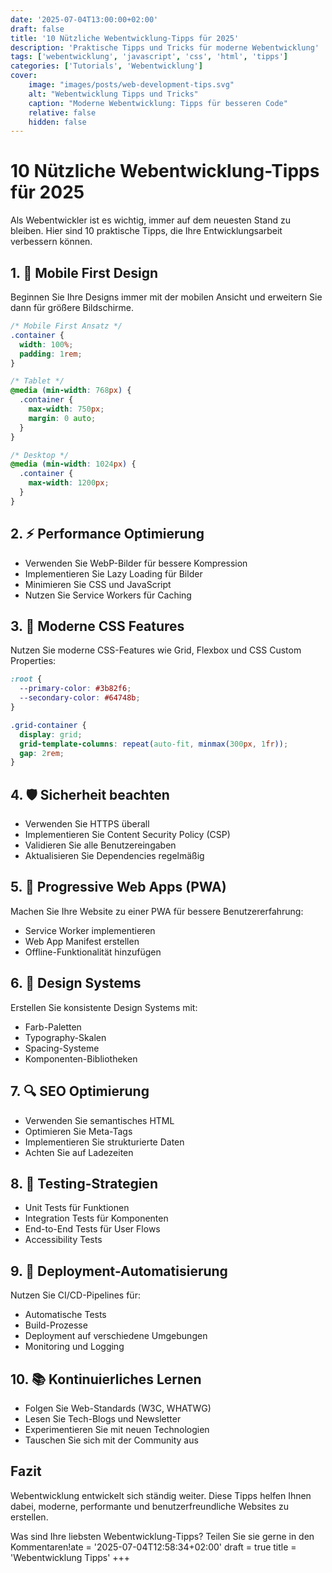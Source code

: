 ```yaml
---
date: '2025-07-04T13:00:00+02:00'
draft: false
title: '10 Nützliche Webentwicklung-Tipps für 2025'
description: 'Praktische Tipps und Tricks für moderne Webentwicklung'
tags: ['webentwicklung', 'javascript', 'css', 'html', 'tipps']
categories: ['Tutorials', 'Webentwicklung']
cover:
    image: "images/posts/web-development-tips.svg"
    alt: "Webentwicklung Tipps und Tricks"
    caption: "Moderne Webentwicklung: Tipps für besseren Code"
    relative: false
    hidden: false
---
```


# 10 Nützliche Webentwicklung-Tipps für 2025

Als Webentwickler ist es wichtig, immer auf dem neuesten Stand zu bleiben. Hier sind 10 praktische Tipps, die Ihre Entwicklungsarbeit verbessern können.

## 1. 🎯 Mobile First Design

Beginnen Sie Ihre Designs immer mit der mobilen Ansicht und erweitern Sie dann für größere Bildschirme.

```css
/* Mobile First Ansatz */
.container {
  width: 100%;
  padding: 1rem;
}

/* Tablet */
@media (min-width: 768px) {
  .container {
    max-width: 750px;
    margin: 0 auto;
  }
}

/* Desktop */
@media (min-width: 1024px) {
  .container {
    max-width: 1200px;
  }
}
```

## 2. ⚡ Performance Optimierung

- Verwenden Sie WebP-Bilder für bessere Kompression
- Implementieren Sie Lazy Loading für Bilder
- Minimieren Sie CSS und JavaScript
- Nutzen Sie Service Workers für Caching

## 3. 🔧 Moderne CSS Features

Nutzen Sie moderne CSS-Features wie Grid, Flexbox und CSS Custom Properties:

```css
:root {
  --primary-color: #3b82f6;
  --secondary-color: #64748b;
}

.grid-container {
  display: grid;
  grid-template-columns: repeat(auto-fit, minmax(300px, 1fr));
  gap: 2rem;
}
```

## 4. 🛡️ Sicherheit beachten

- Verwenden Sie HTTPS überall
- Implementieren Sie Content Security Policy (CSP)
- Validieren Sie alle Benutzereingaben
- Aktualisieren Sie Dependencies regelmäßig

## 5. 📱 Progressive Web Apps (PWA)

Machen Sie Ihre Website zu einer PWA für bessere Benutzererfahrung:

- Service Worker implementieren
- Web App Manifest erstellen
- Offline-Funktionalität hinzufügen

## 6. 🎨 Design Systems

Erstellen Sie konsistente Design Systems mit:

- Farb-Paletten
- Typography-Skalen
- Spacing-Systeme
- Komponenten-Bibliotheken

## 7. 🔍 SEO Optimierung

- Verwenden Sie semantisches HTML
- Optimieren Sie Meta-Tags
- Implementieren Sie strukturierte Daten
- Achten Sie auf Ladezeiten

## 8. 🧪 Testing-Strategien

- Unit Tests für Funktionen
- Integration Tests für Komponenten
- End-to-End Tests für User Flows
- Accessibility Tests

## 9. 🚀 Deployment-Automatisierung

Nutzen Sie CI/CD-Pipelines für:

- Automatische Tests
- Build-Prozesse
- Deployment auf verschiedene Umgebungen
- Monitoring und Logging

## 10. 📚 Kontinuierliches Lernen

- Folgen Sie Web-Standards (W3C, WHATWG)
- Lesen Sie Tech-Blogs und Newsletter
- Experimentieren Sie mit neuen Technologien
- Tauschen Sie sich mit der Community aus

## Fazit

Webentwicklung entwickelt sich ständig weiter. Diese Tipps helfen Ihnen dabei, moderne, performante und benutzerfreundliche Websites zu erstellen.

Was sind Ihre liebsten Webentwicklung-Tipps? Teilen Sie sie gerne in den Kommentaren!ate = '2025-07-04T12:58:34+02:00'
draft = true
title = 'Webentwicklung Tipps'
+++
